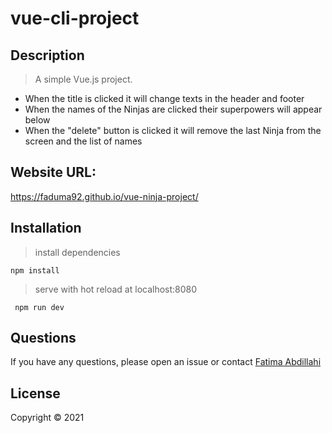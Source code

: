# vue-cli-project

## Description

> A simple Vue.js project. 
- When the title is clicked it will change texts in the header and footer
- When the names of the Ninjas are clicked their superpowers will appear below
- When the "delete" button is clicked it will remove the last Ninja from the screen and the list of names


## Website URL:
https://faduma92.github.io/vue-ninja-project/


## Installation


>install dependencies
```
npm install
```


>serve with hot reload at localhost:8080
```
 npm run dev
```

## Questions

If you have any questions, please open an issue or contact [Fatima Abdillahi](https://github.com/Faduma92)

## License

Copyright © 2021 


